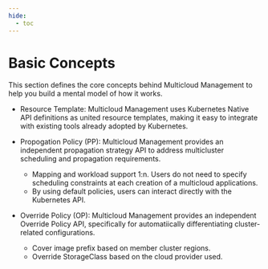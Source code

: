 ```yaml
---
hide:
  - toc
---
```


# Basic Concepts

This section defines the core concepts behind Multicloud Management to help you build a mental model of how it works.

- Resource Template: Multicloud Management uses Kubernetes Native API definitions as united resource templates, making it easy to integrate with existing tools already adopted by Kubernetes.
- Propogation Policy (PP): Multicloud Management provides an independent propagation strategy API to address multicluster scheduling and propagation requirements.
    - Mapping and workload support 1:n. Users do not need to specify scheduling constraints at each creation of a multicloud applications.
    - By using default policies, users can interact directly with the Kubernetes API.

- Override Policy (OP): Multicloud Management provides an independent Override Policy API, specifically for automatiically differentiating cluster-related configurations.
    - Cover image prefix based on member cluster regions.
    - Override StorageClass based on the cloud provider used.
